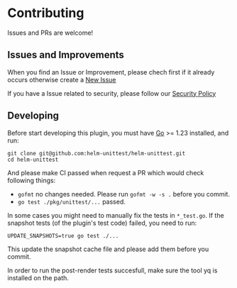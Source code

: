 # Contributing

Issues and PRs are welcome!

## Issues and Improvements

When you find an Issue or Improvement, please chech first if it already occurs 
otherwise create a [New Issue](https://github.com/helm-unittest/helm-unittest/issues/new/choose)

If you have a Issue related to security, please follow our [Security Policy](./SECURITY.md)

## Developing

Before start developing this plugin, you must have [Go](https://golang.org/doc/install) >= 1.23 installed, and run:

```
git clone git@github.com:helm-unittest/helm-unittest.git
cd helm-unittest
```

And please make CI passed when request a PR which would check following things:

- `gofmt` no changes needed. Please run `gofmt -w -s .` before you commit.
- `go test ./pkg/unittest/...` passed.

In some cases you might need to manually fix the tests in `*_test.go`. If the snapshot tests (of the plugin's test code) failed, you need to run:

```
UPDATE_SNAPSHOTS=true go test ./...
```

This update the snapshot cache file and please add them before you commit.

In order to run the post-render tests succesfull, make sure the tool yq is installed on the path.
